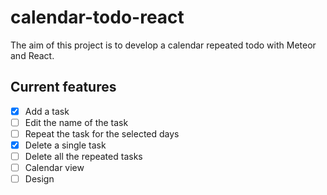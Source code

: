 # calendar-todo-react

The aim of this project is to develop a calendar repeated todo with Meteor and React.

## Current features

- [x] Add a task
- [ ] Edit the name of the task
- [ ] Repeat the task for the selected days
- [x] Delete a single task
- [ ] Delete all the repeated tasks
- [ ] Calendar view
- [ ] Design
